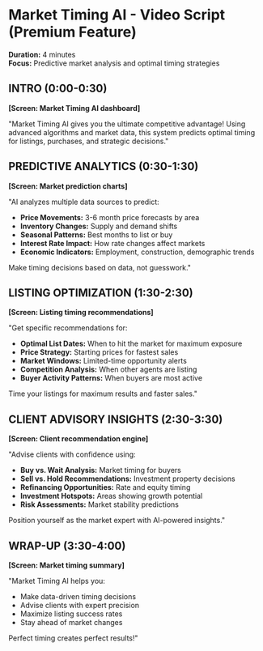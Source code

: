 # Market Timing AI - Video Script (Premium Feature)
**Duration:** 4 minutes  
**Focus:** Predictive market analysis and optimal timing strategies

## INTRO (0:00-0:30)
**[Screen: Market Timing AI dashboard]**

"Market Timing AI gives you the ultimate competitive advantage! Using advanced algorithms and market data, this system predicts optimal timing for listings, purchases, and strategic decisions."

## PREDICTIVE ANALYTICS (0:30-1:30)
**[Screen: Market prediction charts]**

"AI analyzes multiple data sources to predict:
- **Price Movements:** 3-6 month price forecasts by area
- **Inventory Changes:** Supply and demand shifts
- **Seasonal Patterns:** Best months to list or buy
- **Interest Rate Impact:** How rate changes affect markets
- **Economic Indicators:** Employment, construction, demographic trends

Make timing decisions based on data, not guesswork."

## LISTING OPTIMIZATION (1:30-2:30)
**[Screen: Listing timing recommendations]**

"Get specific recommendations for:
- **Optimal List Dates:** When to hit the market for maximum exposure
- **Price Strategy:** Starting prices for fastest sales
- **Market Windows:** Limited-time opportunity alerts
- **Competition Analysis:** When other agents are listing
- **Buyer Activity Patterns:** When buyers are most active

Time your listings for maximum results and faster sales."

## CLIENT ADVISORY INSIGHTS (2:30-3:30)
**[Screen: Client recommendation engine]**

"Advise clients with confidence using:
- **Buy vs. Wait Analysis:** Market timing for buyers
- **Sell vs. Hold Recommendations:** Investment property decisions
- **Refinancing Opportunities:** Rate and equity timing
- **Investment Hotspots:** Areas showing growth potential
- **Risk Assessments:** Market stability predictions

Position yourself as the market expert with AI-powered insights."

## WRAP-UP (3:30-4:00)
**[Screen: Market timing summary]**

"Market Timing AI helps you:
- Make data-driven timing decisions
- Advise clients with expert precision
- Maximize listing success rates
- Stay ahead of market changes

Perfect timing creates perfect results!"